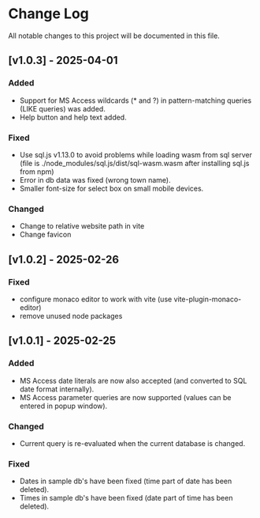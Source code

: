 # Change Log

All notable changes to this project will be documented in this file.

## [v1.0.3] - 2025-04-01

### Added

- Support for MS Access wildcards (\* and ?) in pattern-matching queries (LIKE queries) was added.
- Help button and help text added.

### Fixed

- Use sql.js v1.13.0 to avoid problems while loading wasm from sql server
  (file is ./node_modules/sql.js/dist/sql-wasm.wasm after installing sql.js from npm)
- Error in db data was fixed (wrong town name).
- Smaller font-size for select box on small mobile devices.

### Changed

- Change to relative website path in vite
- Change favicon

## [v1.0.2] - 2025-02-26

### Fixed

- configure monaco editor to work with vite (use vite-plugin-monaco-editor)
- remove unused node packages

## [v1.0.1] - 2025-02-25

### Added

- MS Access date literals are now also accepted (and converted to SQL date format internally).
- MS Access parameter queries are now supported (values can be entered in popup window).

### Changed

- Current query is re-evaluated when the current database is changed.

### Fixed

- Dates in sample db's have been fixed (time part of date has been deleted).
- Times in sample db's have been fixed (date part of time has been deleted).
